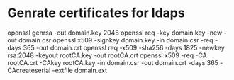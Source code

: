 # Genrate certificates for ldaps
openssl genrsa -out domain.key 2048
openssl req -key domain.key -new -out domain.csr
openssl x509 -signkey domain.key -in domain.csr -req -days 365 -out domain.crt
openssl req -x509 -sha256 -days 1825 -newkey rsa:2048 -keyout rootCA.key -out rootCA.crt
openssl x509 -req -CA rootCA.crt -CAkey rootCA.key -in domain.csr -out domain.crt -days 365 -CAcreateserial -extfile domain.ext
